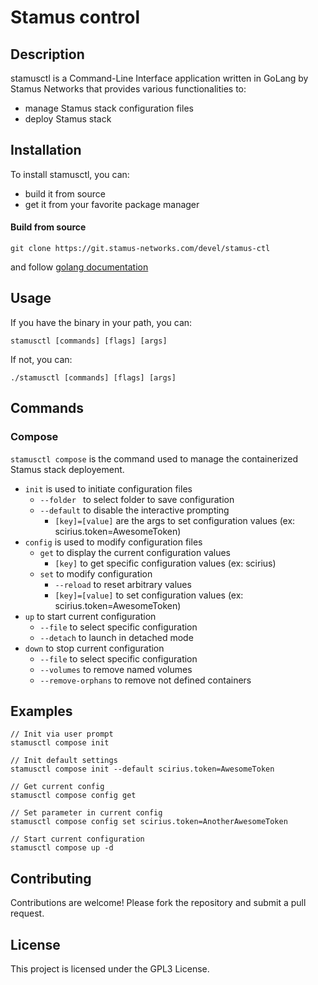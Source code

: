# Stamus control

## Description
stamusctl is a Command-Line Interface application written in GoLang by Stamus Networks that provides various functionalities to:
- manage Stamus stack configuration files
- deploy Stamus stack

## Installation
To install stamusctl, you can:
- build it from source
- get it from your favorite package manager

#### Build from source
```
git clone https://git.stamus-networks.com/devel/stamus-ctl
```
and follow [golang documentation](https://go.dev/doc/tutorial/compile-install)

## Usage
If you have the binary in your path, you can:
```
stamusctl [commands] [flags] [args]
```
If not, you can:
```
./stamusctl [commands] [flags] [args]
```

## Commands

### Compose
`stamusctl compose` is the command used to manage the containerized Stamus stack deployement.

- `init` is used to initiate configuration files
  - `--folder ` to select folder to save configuration
  - `--default` to disable the interactive prompting
    - `[key]=[value]` are the args to set configuration values (ex: scirius.token=AwesomeToken)
- `config` is used to modify configuration files
  - `get` to display the current configuration values
    - `[key]` to get specific configuration values (ex: scirius)
  - `set` to modify configuration
    - `--reload` to reset arbitrary values
    - `[key]=[value]` to set configuration values (ex: scirius.token=AwesomeToken)
- `up` to start current configuration
  - `--file` to select specific configuration
  - `--detach` to launch in detached mode
- `down` to stop current configuration
  - `--file` to select specific configuration
  - `--volumes` to remove named volumes
  - `--remove-orphans` to remove not defined containers

## Examples
```
// Init via user prompt
stamusctl compose init

// Init default settings
stamusctl compose init --default scirius.token=AwesomeToken

// Get current config
stamusctl compose config get

// Set parameter in current config
stamusctl compose config set scirius.token=AnotherAwesomeToken

// Start current configuration
stamusctl compose up -d
```

## Contributing
Contributions are welcome! Please fork the repository and submit a pull request.

## License
This project is licensed under the GPL3 License.